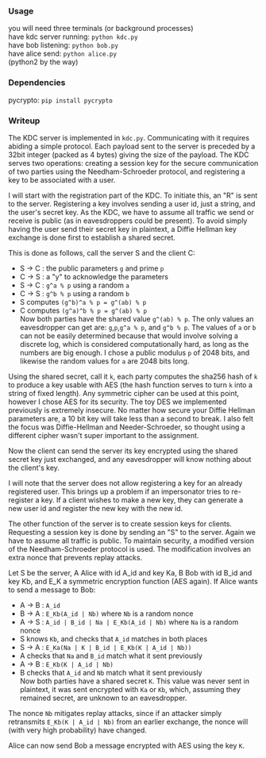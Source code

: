 ### Usage
you will need three terminals (or background processes)  
have kdc server running: `python kdc.py`  
have bob listening: `python bob.py`  
have alice send: `python alice.py`  
(python2 by the way)

### Dependencies
pycrypto: `pip install pycrypto`

### Writeup
The KDC server is implemented in `kdc.py`. Communicating with it requires abiding a simple protocol.
Each payload sent to the server is preceded by a 32bit integer (packed as 4 bytes) giving the size
of the payload. The KDC serves two operations: creating a session key for the secure communication of
two parties using the Needham-Schroeder protocol, and registering a key to be associated with a user.

I will start with the registration part of the KDC. To initiate this, an "R" is sent to the server.
Registering a key involves sending a user id, just a string, and the user's secret key.
As the KDC, we have to assume all traffic we send or receive is public 
(as in eavesdroppers could be present). To avoid simply having the user send their secret key
in plaintext, a Diffie Hellman key exchange is done first to establish a shared secret.

This is done as follows, call the server S and the client C:
* S -> C : the public parameters `g` and prime `p`
* C -> S : a "y" to acknowledge the parameters
* S -> C : `g^a % p` using a random `a`
* C -> S : `g^b % p` using a random `b`
* S computes `(g^b)^a % p = g^(ab) % p`
* C computes `(g^a)^b % p = g^(ab) % p`  
Now both parties have the shared value `g^(ab) % p`. The only values an eavesdropper can
get are: `g`,`p`,`g^a % p`, and `g^b % p`. The values of `a` or `b` can not be easily determined
because that would involve solving a discrete log, which is considered computationally hard,
as long as the numbers are big enough. I chose a public modulus `p` of 2048 bits, and likewise
the random values for `a` are 2048 bits long.

Using the shared secret, call it `k`, each party computes the sha256 hash of `k` to produce
a key usable with AES (the hash function serves to turn `k` into a string of fixed length).
Any symmetric cipher can be used at this point, however I chose AES for its security.
The toy DES we implemented previously is extremely insecure. No matter how secure your Diffie Hellman
parameters are, a 10 bit key will take less than a second to break.
I also felt the focus was Diffie-Hellman and Needer-Schroeder, so thought using
a different cipher wasn't super important to the assignment.

Now the client can send the server its key encrypted using the shared secret key just exchanged,
and any eavesdropper will know nothing about the client's key.

I will note that the server does not allow registering a key for an already registered user. This
brings up a problem if an impersonator tries to re-register a key. If a client wishes to make a new key,
they can generate a new user id and register the new key with the new id.

The other function of the server is to create session keys for clients. Requesting a session key
is done by sending an "S" to the server.
Again we have to assume all traffic is public. To maintain security, a modified version
of the Needham-Schroeder protocol is used. The modification involves an extra nonce that
prevents replay attacks.

Let S be the server, A Alice with id A\_id and key Ka, B Bob with id B\_id and key Kb,
and E\_K a symmetric encryption function (AES again).
If Alice wants to send a message to Bob:
* A -> B : `A_id`
* B -> A : `E_Kb(A_id | Nb)` where `Nb` is a random nonce
* A -> S : `A_id | B_id | Na | E_Kb(A_id | Nb)` where `Na` is a random nonce
* S knows `Kb`, and checks that `A_id` matches in both places
* S -> A : `E_Ka(Na | K | B_id | E_Kb(K | A_id | Nb))`
* A checks that `Na` and `B_id` match what it sent previously
* A -> B : `E_Kb(K | A_id | Nb)`
* B checks that `A_id` and `Nb` match what it sent previously  
Now both parties have a shared secret `K`. This value was never sent in plaintext, it was sent
encrypted with `Ka` or `Kb`, which, assuming they remained secret, are unknown to an eavesdropper.

The nonce `Nb` mitigates replay attacks, since if an attacker simply retransmits
`E_Kb(K | A_id | Nb)` from an earlier exchange, the nonce will (with very high probability)
have changed.

Alice can now send Bob a message encrypted with AES using the key `K`.
